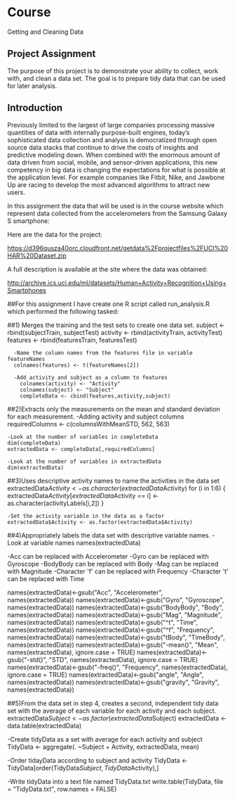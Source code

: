 # Course 
Getting and Cleaning Data

## Project Assignment
The purpose of this project is to demonstrate your ability to collect, work with, and clean a data set. The goal is to prepare tidy data that can be used for later analysis.

## Introduction
Previously limited to the largest of large companies processing massive quantities of data with internally purpose-built engines, today’s sophisticated data collection and analysis is democratized through open source data stacks that continue to drive the costs of insights and predictive modeling down. When combined with the enormous amount of data driven from social, mobile, and sensor-driven applications, this new competency in big data is changing the expectations for what is possible at the application level. For example companies like Fitbit, Nike, and Jawbone Up are racing to develop the most advanced algorithms to attract new users. 

In this assignment the data that will be used is in the course website which represent data collected from the accelerometers from the Samsung Galaxy S smartphone:

Here are the data for the project:

https://d396qusza40orc.cloudfront.net/getdata%2Fprojectfiles%2FUCI%20HAR%20Dataset.zip


A full description is available at the site where the data was obtained:

http://archive.ics.uci.edu/ml/datasets/Human+Activity+Recognition+Using+Smartphones 

##For this assignment I have create one R script called run_analysis.R which performed the following tasked: 

##1)  Merges the training and the test sets to create one data set.
      subject <- rbind(subjectTrain, subjectTest)
      activity <- rbind(activityTrain, activityTest)
      features <- rbind(featuresTrain, featuresTest)

      -Name the column names from the features file in variable featureNames
      colnames(features) <- t(featureNames[2])

      -Add activity and subject as a column to features
        colnames(activity) <- "Activity"
        colnames(subject) <- "Subject"
        completeData <- cbind(features,activity,subject)
        
##2)Extracts only the measurements on the mean and standard deviation for each measurement. 
    -Adding activity and subject columns
    requiredColumns <- c(columnsWithMeanSTD, 562, 563)

    -Look at the number of variables in completeData
    dim(completeData)
    extractedData <- completeData[,requiredColumns]

    -Look at the number of variables in extractedData
    dim(extractedData)
 
##3)Uses descriptive activity names to name the activities in the data set
    extractedData$Activity <- as.character(extractedData$Activity)
    for (i in 1:6)
    {
      extractedData$Activity[extractedData$Activity == i] <- as.character(activityLabels[i,2])
    }
    
    -Set the activity variable in the data as a factor
    extractedData$Activity <- as.factor(extractedData$Activity)

##4)Appropriately labels the data set with descriptive variable names. 
-Look at variable names
names(extractedData)

-Acc can be replaced with Accelerometer
-Gyro can be replaced with Gyroscope
-BodyBody can be replaced with Body
-Mag can be replaced with Magnitude
-Character 'f' can be replaced with Frequency
-Character 't' can be replaced with Time

names(extractedData)<-gsub("Acc", "Accelerometer", names(extractedData))
names(extractedData)<-gsub("Gyro", "Gyroscope", names(extractedData))
names(extractedData)<-gsub("BodyBody", "Body", names(extractedData))
names(extractedData)<-gsub("Mag", "Magnitude", names(extractedData))
names(extractedData)<-gsub("^t", "Time", names(extractedData))
names(extractedData)<-gsub("^f", "Frequency", names(extractedData))
names(extractedData)<-gsub("tBody", "TimeBody", names(extractedData))
names(extractedData)<-gsub("-mean()", "Mean", names(extractedData), ignore.case = TRUE)
names(extractedData)<-gsub("-std()", "STD", names(extractedData), ignore.case = TRUE)
names(extractedData)<-gsub("-freq()", "Frequency", names(extractedData), ignore.case = TRUE)
names(extractedData)<-gsub("angle", "Angle", names(extractedData))
names(extractedData)<-gsub("gravity", "Gravity", names(extractedData))

##5)From the data set in step 4, creates a second, independent tidy data set with the average of each variable for each activity and each subject.
extractedData$Subject <- as.factor(extractedData$Subject)
extractedData <- data.table(extractedData)

-Create tidyData as a set with average for each activity and subject
TidyData <- aggregate(. ~Subject + Activity, extractedData, mean)

-Order tidayData according to subject and activity
TidyData <- TidyData[order(TidyData$Subject,TidyData$Activity),]

-Write tidyData into a text file named TidyData.txt
write.table(TidyData, file = "TidyData.txt", row.names = FALSE)
